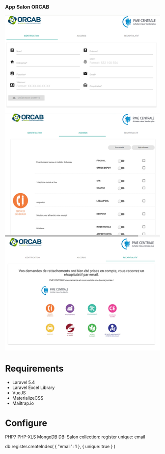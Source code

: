 ### App Salon ORCAB

![enter image description here](./screens/1.png)
![enter image description here](./screens/2.png)
![enter image description here](./screens/3.png)

# Requirements

+ Laravel 5.4
+ Laravel Excel Library
+ VueJS
+ MaterializeCSS
+ Mailtrap.io



# Configure

PHP7
PHP-XLS
MongoDB
DB: Salon
collection: register
unique: email

db.register.createIndex( { "email": 1 }, { unique: true } )

